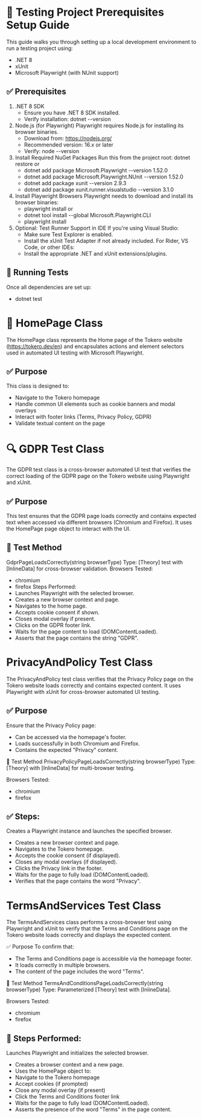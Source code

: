 # 🧪 Testing Project Prerequisites Setup Guide
This guide walks you through setting up a local development environment to run a testing project using:
- .NET 8
- xUnit
- Microsoft Playwright (with NUnit support)

## ✅ Prerequisites
1. .NET 8 SDK
   - Ensure you have .NET 8 SDK installed.
   - Verify installation:
      dotnet --version
2. Node.js (for Playwright)
   Playwright requires Node.js for installing its browser binaries.
   - Download from: https://nodejs.org/
   - Recommended version: 16.x or later
   - Verify:
   node --version
3. Install Required NuGet Packages
   Run this from the project root:
     dotnet restore
   or
    - dotnet add package Microsoft.Playwright --version 1.52.0
    - dotnet add package Microsoft.Playwright.NUnit --version 1.52.0
    - dotnet add package xunit --version 2.9.3
    - dotnet add package xunit.runner.visualstudio --version 3.1.0
4. Install Playwright Browsers
   Playwright needs to download and install its browser binaries:
     - playwright install
   or
     - dotnet tool install --global Microsoft.Playwright.CLI
     - playwright install
5. Optional: Test Runner Support in IDE
   If you're using Visual Studio:
   - Make sure Test Explorer is enabled.
   - Install the xUnit Test Adapter if not already included.
   For Rider, VS Code, or other IDEs:
   - Install the appropriate .NET and xUnit extensions/plugins.
## 🧪 Running Tests
Once all dependencies are set up:
  - dotnet test

# 📄 HomePage Class
The HomePage class represents the Home page of the Tokero website (https://tokero.dev/en) and encapsulates actions and element selectors used in automated UI testing with Microsoft Playwright.

## ✅ Purpose
This class is designed to:
- Navigate to the Tokero homepage
- Handle common UI elements such as cookie banners and modal overlays
- Interact with footer links (Terms, Privacy Policy, GDPR)
- Validate textual content on the page

# 🔍 GDPR Test Class
The GDPR test class is a cross-browser automated UI test that verifies the correct loading of the GDPR page on the Tokero website using Playwright and xUnit.

## ✅ Purpose
This test ensures that the GDPR page loads correctly and contains expected text when accessed via different browsers (Chromium and Firefox). It uses the HomePage page object to interact with the UI. 

## 🧪 Test Method
GdprPageLoadsCorrectly(string browserType)
Type: [Theory] test with [InlineData] for cross-browser validation.
Browsers Tested:
- chromium
- firefox
Steps Performed:
- Launches Playwright with the selected browser.
- Creates a new browser context and page.
- Navigates to the home page.
- Accepts cookie consent if shown.
- Closes modal overlay if present.
- Clicks on the GDPR footer link.
- Waits for the page content to load (DOMContentLoaded).
- Asserts that the page contains the string "GDPR".

# PrivacyAndPolicy Test Class
The PrivacyAndPolicy test class verifies that the Privacy Policy page on the Tokero website loads correctly and contains expected content. It uses Playwright with xUnit for cross-browser automated UI testing.

## ✅ Purpose
Ensure that the Privacy Policy page:
- Can be accessed via the homepage's footer.
- Loads successfully in both Chromium and Firefox.
- Contains the expected "Privacy" content.

🧪 Test Method
PrivacyPolicyPageLoadsCorrectly(string browserType)
Type: [Theory] with [InlineData] for multi-browser testing.

Browsers Tested:
- chromium
- firefox

## ✅ Steps:
Creates a Playwright instance and launches the specified browser.
- Creates a new browser context and page.
- Navigates to the Tokero homepage.
- Accepts the cookie consent (if displayed).
- Closes any modal overlays (if displayed).
- Clicks the Privacy link in the footer.
- Waits for the page to fully load (DOMContentLoaded).
- Verifies that the page contains the word "Privacy".

# TermsAndServices Test Class
The TermsAndServices class performs a cross-browser test using Playwright and xUnit to verify that the Terms and Conditions page on the Tokero website loads correctly and displays the expected content.

✅ Purpose
To confirm that:
- The Terms and Conditions page is accessible via the homepage footer.
- It loads correctly in multiple browsers.
- The content of the page includes the word "Terms".

🧪 Test Method
TermsAndConditionsPageLoadsCorrectly(string browserType)
Type: Parameterized [Theory] test with [InlineData].

Browsers Tested:
- chromium
- firefox

## 📝 Steps Performed:
Launches Playwright and initializes the selected browser.
- Creates a browser context and a new page.
- Uses the HomePage object to:
- Navigate to the Tokero homepage
- Accept cookies (if prompted)
- Close any modal overlay (if present)
- Click the Terms and Conditions footer link
- Waits for the page to fully load (DOMContentLoaded).
- Asserts the presence of the word "Terms" in the page content.
